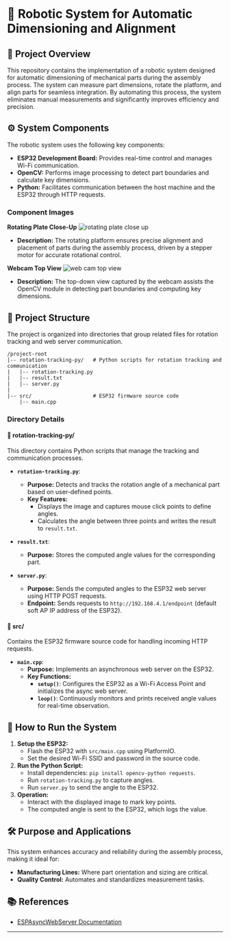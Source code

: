 # 🤖 Robotic System for Automatic Dimensioning and Alignment

## 📝 Project Overview
This repository contains the implementation of a robotic system designed for automatic dimensioning of mechanical parts during the assembly process. The system can measure part dimensions, rotate the platform, and align parts for seamless integration. By automating this process, the system eliminates manual measurements and significantly improves efficiency and precision.

## ⚙️ System Components
The robotic system uses the following key components:
- **ESP32 Development Board:** Provides real-time control and manages Wi-Fi communication.
- **OpenCV:** Performs image processing to detect part boundaries and calculate key dimensions.
- **Python:** Facilitates communication between the host machine and the ESP32 through HTTP requests.

### **Component Images**
**Rotating Plate Close-Up**
![rotating plate close up](https://drive.google.com/uc?export=view&id=1RiuAv-psCIWjgl-IF6OugsDXSOn8GrVk)
- **Description:** The rotating platform ensures precise alignment and placement of parts during the assembly process, driven by a stepper motor for accurate rotational control.

**Webcam Top View**
![web cam top view](https://drive.google.com/uc?export=view&id=1jasVUBIwGUUQAcynUYVpZrb-sE6_ws1O)
- **Description:** The top-down view captured by the webcam assists the OpenCV module in detecting part boundaries and computing key dimensions.

## 📂 Project Structure
The project is organized into directories that group related files for rotation tracking and web server communication.

```
/project-root
|-- rotation-tracking-py/   # Python scripts for rotation tracking and communication
|   |-- rotation-tracking.py
|   |-- result.txt
|   |-- server.py
|
|-- src/                    # ESP32 firmware source code
    |-- main.cpp
```

### **Directory Details**

#### **📁 rotation-tracking-py/**
This directory contains Python scripts that manage the tracking and communication processes.

- **`rotation-tracking.py`**:
  - **Purpose:** Detects and tracks the rotation angle of a mechanical part based on user-defined points.
  - **Key Features:**
    - Displays the image and captures mouse click points to define angles.
    - Calculates the angle between three points and writes the result to `result.txt`.

- **`result.txt`**:
  - **Purpose:** Stores the computed angle values for the corresponding part.

- **`server.py`**:
  - **Purpose:** Sends the computed angles to the ESP32 web server using HTTP POST requests.
  - **Endpoint:** Sends requests to `http://192.168.4.1/endpoint` (default soft AP IP address of the ESP32).

#### **📁 src/**
Contains the ESP32 firmware source code for handling incoming HTTP requests.

- **`main.cpp`**:
  - **Purpose:** Implements an asynchronous web server on the ESP32.
  - **Key Functions:**
    - **`setup()`**: Configures the ESP32 as a Wi-Fi Access Point and initializes the async web server.
    - **`loop()`**: Continuously monitors and prints received angle values for real-time observation.

## 🚀 How to Run the System
1. **Setup the ESP32:**
   - Flash the ESP32 with `src/main.cpp` using PlatformIO.
   - Set the desired Wi-Fi SSID and password in the source code.
2. **Run the Python Script:**
   - Install dependencies: `pip install opencv-python requests`.
   - Run `rotation-tracking.py` to capture angles.
   - Run `server.py` to send the angle to the ESP32.
3. **Operation:**
   - Interact with the displayed image to mark key points.
   - The computed angle is sent to the ESP32, which logs the value.

## 🛠️ Purpose and Applications
This system enhances accuracy and reliability during the assembly process, making it ideal for:
- **Manufacturing Lines:** Where part orientation and sizing are critical.
- **Quality Control:** Automates and standardizes measurement tasks.

## 📚 References
- [ESPAsyncWebServer Documentation](https://github.com/me-no-dev/ESPAsyncWebServer)

---

